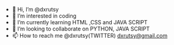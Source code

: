 - 👋 Hi, I’m @dxrutsy
- 👀 I’m interested in coding 
- 🌱 I’m currently learning  HTML ,CSS and JAVA SCRIPT 
- 💞️ I’m looking to collaborate on PYTHON, JAVA SCRIPT 
- 📫 How to reach me @dxrutsy(TWITTER) dxrutsy@gmail.com

<!---
dxrutsy/dxrutsy is a ✨ special ✨ repository because its `README.md` (this file) appears on your GitHub profile.
You can click the Preview link to take a look at your changes.
--->

